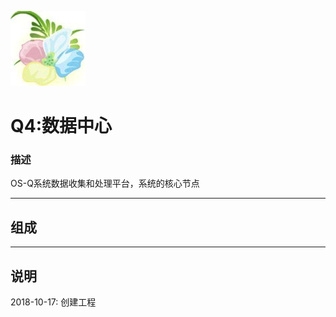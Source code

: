 ﻿[![sites](docs/yimi.png)](http://www.os-q.com)

# Q4:数据中心

### 描述

OS-Q系统数据收集和处理平台，系统的核心节点

---

## 组成



---

## 说明


2018-10-17: 创建工程

